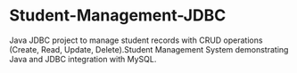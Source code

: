# Student-Management-JDBC
Java JDBC project to manage student records with CRUD operations (Create, Read, Update, Delete).Student Management System demonstrating Java and JDBC integration with MySQL.
